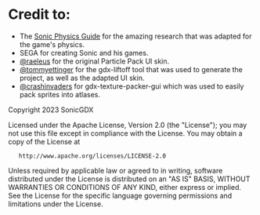 # Credit to:
* The [Sonic Physics Guide](https://info.sonicretro.org/Sonic_Physics_Guide) for the amazing research that was adapted for the game's physics.
* SEGA for creating Sonic and his games.
* [@raeleus](https://github.com/raeleus) for the original Particle Pack UI skin.
* [@tommyettinger](https://github.com/tommyettinger) for the gdx-liftoff tool that was used to generate the project, as well as the adapted UI skin.
* [@crashinvaders](https://github.com/crashinvaders) for gdx-texture-packer-gui which was used to easily pack sprites into atlases.

Copyright 2023 SonicGDX

Licensed under the Apache License, Version 2.0 (the "License");
you may not use this file except in compliance with the License.
You may obtain a copy of the License at

       http://www.apache.org/licenses/LICENSE-2.0

Unless required by applicable law or agreed to in writing, software
distributed under the License is distributed on an "AS IS" BASIS,
WITHOUT WARRANTIES OR CONDITIONS OF ANY KIND, either express or implied.
See the License for the specific language governing permissions and
limitations under the License.
